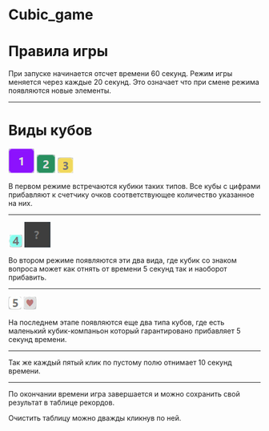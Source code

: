 # Cubic_game
<h1>Правила игры</h1>

При запуске начинается отсчет времени 60 секунд.
Режим игры меняется через каждые 20 секунд. Это означает
что при смене режима появляются новые элементы.

<hr>

<h1>Виды кубов</h1>

<img src = "/images/1.jpg" alt = "1">
<img src = "/images/2.jpg" alt = "2">
<img src = "/images/3.jpg" alt = "3">

В первом режиме встречаются кубики таких типов.
Все кубы с цифрами прибавляют к счетчику очков соответствующее количество указанное на них.

<hr>

<img src = "/images/4.jpg" alt = "4">
<img src = "/images/question.jpg" alt = "question">

Во втором режиме появляются эти два вида, где кубик со знаком вопроса
может как отнять от времени 5 секунд так и наоборот прибавить.

<hr>

<img src = "/images/5.jpg" alt = "5">
<img src = "/images/heart.jpg" alt = "heart">

На последнем этапе появляются еще два типа кубов, где есть маленький кубик-компаньон который гарантировано прибавляет 5 секунд времени.

<hr>

Так же каждый пятый клик по пустому полю отнимает 10 секунд времени.

<hr>

По окончании времени игра завершается и можно сохранить свой результат в таблице рекордов.

Очистить таблицу можно дважды кликнув по ней.
